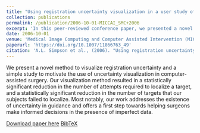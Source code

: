 ```yaml
---
title: "Using registration uncertainty visualization in a user study of a simple surgical task"
collection: publications
permalink: /publication/2006-10-01-MICCAI_SMC+2006
excerpt: 'In this peer-reviewed conference paper, we presented a novel method to visualize registration uncertainty and a simple study to motivate the use of uncertainty visualization in computer-assisted surgery.'
date: 2006-10-01
venue: 'Medical Image Computing and Computer Assisted Intervention (MICCAI)'
paperurl: 'https://doi.org/10.1007/11866763_49'
citation: 'A.L. Simpson et al., (2006). "Using registration uncertainty visualization in a user study of a simple surgical task"; in <i>Medical Image Computing and Computer Assisted Intervention -- MICCAI 2006</i>, LNCS 4191, pp. 397-404.'
---
```


We present a novel method to visualize registration uncertainty and a simple study to motivate the use of uncertainty visualization in computer-assisted surgery. Our visualization method resulted in a statistically significant reduction in the number of attempts required to localize a target, and a statistically significant reduction in the number of targets that our subjects failed to localize. Most notably, our work addresses the existence of uncertainty in guidance and offers a first step towards helping surgeons make informed decisions in the presence of imperfect data.

[Download paper here](https://doi.org/10.1007/11866763_49) [BibTeX](./../files/bibtex/SMC+2006.bib)